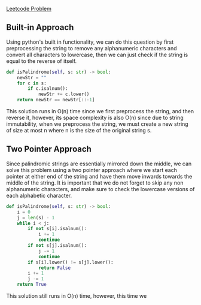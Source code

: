 [Leetcode Problem](https://leetcode.com/problems/valid-palindrome/description/)

## Built-in Approach
Using python's built in functionality, we can do this question by first preprocessing the string to remove any alphanumeric characters and convert all characters to lowercase, then we can just check if the string is equal to the reverse of itself.
``` python
def isPalindrome(self, s: str) -> bool:
	newStr = ""
	for c in s:
		if c.isalnum():
			newStr += c.lower()
	return newStr == newStr[::-1]
```
This solution runs in O(n) time since we first preprocess the string, and then reverse it, however, its space complexity is also O(n) since due to string immutability, when we preprocess the string, we must create a new string of size at most n where n is the size of the original string s.
## Two Pointer Approach
Since palindromic strings are essentially mirrored down the middle, we can solve this problem using a two pointer approach where we start each pointer at either end of the string and have them move inwards towards the middle of the string. It is important that we do not forget to skip any non alphanumeric characters, and make sure to check the lowercase versions of each alphabetic character.
``` python
def isPalindrome(self, s: str) -> bool:
	i = 0
	j = len(s) - 1
	while i < j:
		if not s[i].isalnum():
			i += 1
			continue
		if not s[j].isalnum():
			j -= 1
			continue
		if s[i].lower() != s[j].lower():
			return False
		i += 1
		j -= 1
	return True
```
This solution still runs in O(n) time, however, this time we 